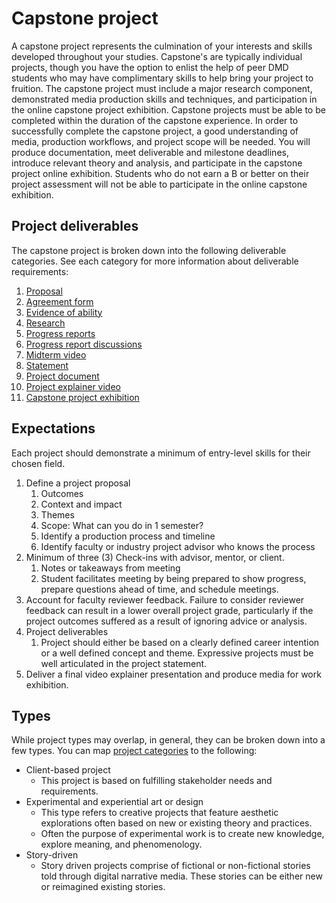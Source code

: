 # Capstone project

A capstone project represents the culmination of your interests and skills developed throughout your studies. Capstone's are typically individual projects, though you have the option to enlist the help of peer DMD students who may have complimentary skills to help bring your project to fruition. The capstone project must include a major research component, demonstrated media production skills and techniques, and participation in the online  capstone project exhibition. Capstone projects must be able to be completed within the duration of the capstone experience. In order to successfully complete the capstone project, a good understanding of media, production workflows, and project scope will be needed. You will produce documentation, meet deliverable and milestone deadlines, introduce relevant theory and analysis, and participate in the capstone project online exhibition. Students who do not earn a B or better on their project assessment will not be able to participate in the online capstone exhibition.

## Project deliverables

The capstone project is broken down into the following deliverable categories. See each category for more information about deliverable requirements:

1. [Proposal](/capstone-project-proposal.md)
2. [Agreement form](/capstone-project-agreement-form.md)
3. [Evidence of ability](/capstone-project-evidence-of-ability.md)
4. [Research](/capstone-project-research.md)
5. [Progress reports](/capstone-project-report.md)
5. [Progress report discussions](/capstone-project-report-discussions.md)
6. [Midterm video](/capstone-project-midterm-video.md)
6. [Statement](/capstone-project-statement.md)
7. [Project document](/capstone-project-document.md)
8. [Project explainer video](/project-explainer-video.md)
9. [Capstone project exhibition](/capstone-project-exhibition.md)

## Expectations

Each project should demonstrate a minimum of entry-level skills for their chosen field.

1. Define a project proposal
   1. Outcomes
   2. Context and impact
   3. Themes
   4. Scope: What can you do in 1 semester?
   5. Identify a production process and timeline
   6. Identify faculty or industry project advisor who knows the process
2. Minimum of three \(3\) Check-ins with advisor, mentor, or client.
   1. Notes or takeaways from meeting
   2. Student facilitates meeting by being prepared to show progress, prepare questions ahead of time, and schedule meetings.
3. Account for faculty reviewer feedback. Failure to consider reviewer feedback can result in a lower overall project grade, particularly if the project outcomes suffered as a result of ignoring advice or analysis.  
4. Project deliverables
   1. Project should either be based on a clearly defined career intention or a well defined concept and theme. Expressive projects must be well articulated in the project statement.
5. Deliver a final video explainer presentation and produce media for work exhibition.

## Types

While project types may overlap, in general, they can be broken down into a few types. You can map [project categories](/project-categories.md) to the following:

* Client-based project
  * This project is based on fulfilling stakeholder needs and requirements.
* Experimental and experiential art or design
  * This type refers to creative projects that feature aesthetic explorations often based on new or existing theory and practices. 
  * Often the purpose of experimental work is to create new knowledge, explore meaning, and phenomenology.
* Story-driven
  * Story driven projects comprise of fictional or non-fictional stories told through digital narrative media. These stories can be either new or reimagined existing stories.


